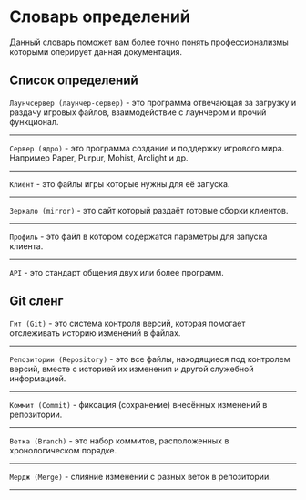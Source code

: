 # Словарь определений

Данный словарь поможет вам более точно понять профессионализмы которыми оперирует данная документация.

## Список определений

`Лаунчсервер (лаунчер-сервер)` - это программа отвечающая за загрузку и раздачу игровых файлов, взаимодействие с лаунчером и прочий функционал.

---

`Сервер (ядро)` - это программа создание и поддержку игрового мира. Например Paper, Purpur, Mohist, Arclight и др.

---

`Клиент` - это файлы игры которые нужны для её запуска.

---

`Зеркало (mirror)` - это сайт который раздаёт готовые сборки клиентов.

---

`Профиль` - это файл в котором содержатся параметры для запуска клиента.

---

`API` - это стандарт общения двух или более программ.

## Git сленг

`Гит (Git)` - это система контроля версий, которая помогает отслеживать историю изменений в файлах.

---

`Репозитории (Repository)` - это все файлы, находящиеся под контролем версий, вместе с историей их изменения и другой служебной информацией.

---

`Коммит (Commit)` - фиксация (сохранение) внесённых изменений в репозитории.

---

`Ветка (Branch)` - это набор коммитов, расположенных в хронологическом порядке.

---

`Мердж (Merge)` - слияние изменений с разных веток в репозитории.

---
